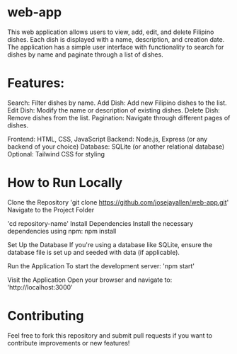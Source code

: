 # web-app
This web application allows users to view, add, edit, and delete Filipino dishes. Each dish is displayed with a name, description, and creation date. The application has a simple user interface with functionality to search for dishes by name and paginate through a list of dishes.

# Features:
 Search: Filter dishes by name.
Add Dish: Add new Filipino dishes to the list.
Edit Dish: Modify the name or description of existing dishes.
Delete Dish: Remove dishes from the list.
Pagination: Navigate through different pages of dishes.

Frontend: HTML, CSS, JavaScript
Backend: Node.js, Express (or any backend of your choice)
Database: SQLite (or another relational database)
Optional: Tailwind CSS for styling

# How to Run Locally
Clone the Repository
'git clone https://github.com/josejayallen/web-app.git'
Navigate to the Project Folder

'cd repository-name'
Install Dependencies Install the necessary dependencies using npm:
npm install

Set Up the Database If you're using a database like SQLite, ensure the database file is set up and seeded with data (if applicable).

Run the Application To start the development server:
'npm start'

Visit the Application Open your browser and navigate to:
'http://localhost:3000'

# Contributing
Feel free to fork this repository and submit pull requests if you want to contribute improvements or new features!
